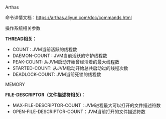 Arthas

命令详情文档：https://arthas.aliyun.com/doc/commands.html



操作系统相关参数

**THREAD相关：**

- COUNT : JVM当前活跃的线程数
- DAEMON-COUNT : JVM当前活跃的守护线程数
- PEAK-COUNT: 从JVM启动开始曾经活着的最大线程数
- STARTED-COUNT: 从JVM启动开始总共启动过的线程次数
- DEADLOCK-COUNT: JVM当前死锁的线程数

MEMORY

**FILE-DESCRIPTOR（文件描述符相关）：**

- MAX-FILE-DESCRIPTOR-COUNT：JVM进程最大可以打开的文件描述符数
- OPEN-FILE-DESCRIPTOR-COUNT：JVM当前打开的文件描述符数